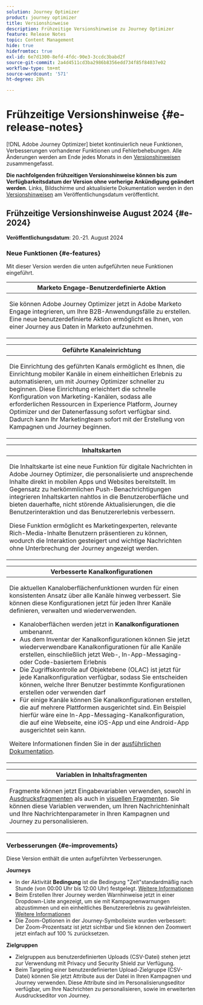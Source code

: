 ```yaml
---
solution: Journey Optimizer
product: journey optimizer
title: Versionshinweise
description: Frühzeitige Versionshinweise zu Journey Optimizer
feature: Release Notes
topic: Content Management
hide: true
hidefromtoc: true
exl-id: 6e7d1300-8efd-4fdc-90e3-3ccdc3babd2f
source-git-commit: 2a4d4511cd3ba2986b8356edd734f85f84037e02
workflow-type: tm+mt
source-wordcount: '571'
ht-degree: 28%

---
```


# Frühzeitige Versionshinweise {#e-release-notes}

[!DNL Adobe Journey Optimizer] bietet kontinuierlich neue Funktionen, Verbesserungen vorhandener Funktionen und Fehlerbehebungen. Alle Änderungen werden am Ende jedes Monats in den [Versionshinweisen](release-notes.md) zusammengefasst.

**Die nachfolgenden frühzeitigen Versionshinweise können bis zum Verfügbarkeitsdatum der Version ohne vorherige Ankündigung geändert werden**. Links, Bildschirme und aktualisierte Dokumentation werden in den [Versionshinweisen](release-notes.md) am Veröffentlichungsdatum veröffentlicht.

## Frühzeitige Versionshinweise August 2024 {#e-2024}

**Veröffentlichungsdatum**: 20.-21. August 2024

### Neue Funktionen {#e-features}

Mit dieser Version werden die unten aufgeführten neue Funktionen eingeführt.

<table>
<thead>
<tr>
<th><strong>Marketo Engage-Benutzerdefinierte Aktion</strong><br/></th>
</tr>
</thead>
<tbody>
<tr>
<td>
<p>Sie können Adobe Journey Optimizer jetzt in Adobe Marketo Engage integrieren, um Ihre B2B-Anwendungsfälle zu erstellen. Eine neue benutzerdefinierte Aktion ermöglicht es Ihnen, von einer Journey aus Daten in Marketo aufzunehmen.</p>
</td>
</tr>
</tbody>
</table>


<table>
<thead>
<tr>
<th><strong>Geführte Kanaleinrichtung</strong><br/></th>
</tr>
</thead>
<tbody>
<tr>
<td>
<p>Die Einrichtung des geführten Kanals ermöglicht es Ihnen, die Einrichtung mobiler Kanäle in einem einheitlichen Erlebnis zu automatisieren, um mit Journey Optimizer schneller zu beginnen. Diese Einrichtung erleichtert die schnelle Konfiguration von Marketing-Kanälen, sodass alle erforderlichen Ressourcen in Experience Platform, Journey Optimizer und der Datenerfassung sofort verfügbar sind. Dadurch kann Ihr Marketingteam sofort mit der Erstellung von Kampagnen und Journey beginnen.</p>
</td>
</tr>
</tbody>
</table>

<table>
<thead>
<tr>
<th><strong>Inhaltskarten</strong><br/></th>
</tr>
</thead>
<tbody>
<tr>
<td>
<p>Die Inhaltskarte ist eine neue Funktion für digitale Nachrichten in Adobe Journey Optimizer, die personalisierte und ansprechende Inhalte direkt in mobilen Apps und Websites bereitstellt. Im Gegensatz zu herkömmlichen Push-Benachrichtigungen integrieren Inhaltskarten nahtlos in die Benutzeroberfläche und bieten dauerhafte, nicht störende Aktualisierungen, die die Benutzerinteraktion und das Benutzererlebnis verbessern.</p>
<p>Diese Funktion ermöglicht es Marketingexperten, relevante Rich-Media-Inhalte Benutzern präsentieren zu können, wodurch die Interaktion gesteigert und wichtige Nachrichten ohne Unterbrechung der Journey angezeigt werden.</p>
</td>
</tr>
</tbody>
</table>

<table>
<thead>
<tr>
<th><strong>Verbesserte Kanalkonfigurationen</strong><br/></th>
</tr>
</thead>
<tbody>
<tr>
<td>
<p>Die aktuellen Kanaloberflächenfunktionen wurden für einen konsistenten Ansatz über alle Kanäle hinweg verbessert. Sie können diese Konfigurationen jetzt für jeden Ihrer Kanäle definieren, verwalten und wiederverwenden.</p>
<p><ul>
<li>Kanaloberflächen werden jetzt in <strong>Kanalkonfigurationen</strong> umbenannt.</li>
<li>Aus dem Inventar der Kanalkonfigurationen können Sie jetzt wiederverwendbare Kanalkonfigurationen für alle Kanäle erstellen, einschließlich jetzt Web-, In-App-Messaging- oder Code-basiertem Erlebnis</li>
<li>Die Zugriffskontrolle auf Objektebene (OLAC) ist jetzt für jede Kanalkonfiguration verfügbar, sodass Sie entscheiden können, welche Ihrer Benutzer bestimmte Konfigurationen erstellen oder verwenden darf</li>
<li>Für einige Kanäle können Sie Kanalkonfigurationen erstellen, die auf mehrere Plattformen ausgerichtet sind. Ein Beispiel hierfür wäre eine In-App-Messaging-Kanalkonfiguration, die auf eine Webseite, eine iOS-App und eine Android-App ausgerichtet sein kann.</li>
</ul></p>
<p>Weitere Informationen finden Sie in der <a href="../configuration/ip-warmup-gs.md">ausführlichen Dokumentation</a>.</p>
</td>
</tr>
</tbody>
</table>


<table>
<thead>
<tr>
<th><strong>Variablen in Inhaltsfragmenten</strong><br/></th>
</tr>
</thead>
<tbody>
<tr>
<td>
<p>Fragmente können jetzt Eingabevariablen verwenden, sowohl in <a href="../personalization/use-expression-fragments.md">Ausdrucksfragmenten</a> als auch in <a href="../email/use-visual-fragments.md">visuellen Fragmenten</a>. Sie können diese Variablen verwenden, um Ihren Nachrichteninhalt und Ihre Nachrichtenparameter in Ihren Kampagnen und Journey zu personalisieren.</p>
</p>
</td>
</tr>
</tbody>
</table>


<!--table>
<thead>
<tr>
<th><strong>Extended personalization data - Beta</strong><br/></th>
</tr>
</thead>
<tbody>
<tr>
<td>
<p>You can now lookup and fetch data values within Adobe Experience Platform datasets, and use these values to build conditions in Adobe Journey Optimizer. You can leverage data from a lookup dataset when a relationship has been defined using an attribute inside of an array of objects. You can specify non-profile enabled datasets for lookup. Once enabled, you can use a profile attribute as a join key to the specified dataset to retrive further data for personalization.</p>
<p>This capability is currently available as a public beta.</p>
</td>
</tr>
</tbody>
</table-->

### Verbesserungen {#e-improvements}

Diese Version enthält die unten aufgeführten Verbesserungen.

**Journeys**

* In der Aktivität **Bedingung** ist die Bedingung &quot;Zeit&quot;standardmäßig nach Stunde (von 00:00 Uhr bis 12:00 Uhr) festgelegt. [Weitere Informationen](../building-journeys/condition-activity.md#time_condition)
* Beim Erstellen Ihrer Journey werden Warnhinweise jetzt in einer Dropdown-Liste angezeigt, um sie mit Kampagnenwarnungen abzustimmen und ein einheitliches Benutzererlebnis zu gewährleisten. [Weitere Informationen](../building-journeys/troubleshooting.md#checking-for-errors-before-testing)
* Die Zoom-Optionen in der Journey-Symbolleiste wurden verbessert: Der Zoom-Prozentsatz ist jetzt sichtbar und Sie können den Zoomwert jetzt einfach auf 100 % zurücksetzen.

**Zielgruppen**

* Zielgruppen aus benutzerdefinierten Uploads (CSV-Datei) stehen jetzt zur Verwendung mit Privacy und Security Shield zur Verfügung.
* Beim Targeting einer benutzerdefinierten Upload-Zielgruppe (CSV-Datei) können Sie jetzt Attribute aus der Datei in Ihren Kampagnen und Journey verwenden. Diese Attribute sind im Personalisierungseditor verfügbar, um Ihre Nachrichten zu personalisieren, sowie im erweiterten Ausdruckseditor von Journey.

<!--
**Push channel**

* You can now add your mobile application push credentials inside Adobe Journey Optimizer channel configuration settings. Creating an App surface in Adobe Experience Platform Data Collection is no longer required.-->

<!--* The `event-id` condition is now automatically filled during test mode. -->

<!--**SMS channel**

* You can now modify existing SMS configurations.-->

<!--
**In-app channel**

* Expression fragments are now available for the In-app channel.-->
